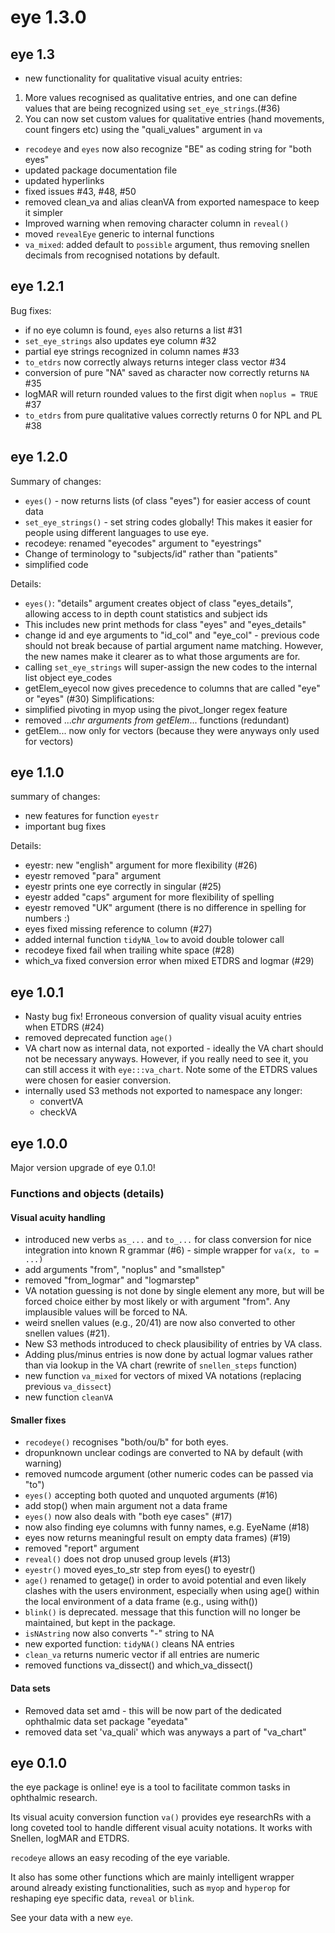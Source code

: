 # eye 1.3.0

## eye 1.3
- new functionality for qualitative visual acuity entries: 
1) More values recognised as qualitative entries, and one can define values that are being recognized using `set_eye_strings`.(#36) 
2) You can now set custom values for qualitative entries (hand movements, count fingers etc) using the "quali_values" argument in `va`
- `recodeye` and `eyes` now also recognize "BE" as coding string for "both eyes"
- updated package documentation file  
- updated hyperlinks 
- fixed issues #43, #48, #50
- removed clean_va and alias cleanVA from exported namespace to keep it simpler
- Improved warning when removing character column in `reveal()`
- moved `revealEye` generic to internal functions
- `va_mixed`: added default to `possible` argument, thus removing snellen decimals from recognised notations by default. 

## eye 1.2.1
Bug fixes: 
- if no eye column is found, `eyes` also returns a list #31
- `set_eye_strings` also updates eye column #32 
- partial eye strings recognized in column names #33
- `to_etdrs` now correctly always returns integer class vector #34
- conversion of pure "NA" saved as character now correctly returns `NA` #35
- logMAR will return rounded values to the first digit when `noplus = TRUE` #37
- `to_etdrs` from pure qualitative values correctly returns 0 for NPL and PL #38

## eye 1.2.0
Summary of changes: 
- `eyes()` - now returns lists (of class "eyes") for easier access of count data
- `set_eye_strings()` - set string codes globally! This makes it easier for people using different languages to use eye.
- recodeye: renamed "eyecodes" argument to "eyestrings"
- Change of terminology to "subjects/id" rather than "patients" 
- simplified code

Details: 
- `eyes()`: "details" argument creates object of class "eyes_details", allowing access to in depth count statistics and subject ids 
- This includes new print methods for class "eyes" and "eyes_details"
- change id and eye arguments to "id_col" and "eye_col" - previous code should not break because of partial argument name matching. However, the new names make it clearer as to what those arguments are for.
- calling `set_eye_strings` will super-assign the new codes to the internal
list object eye_codes
- getElem_eyecol now gives precedence to columns that are called "eye" or "eyes" (#30)
Simplifications:
- simplified pivoting in myop using the pivot_longer regex feature
- removed ..._chr arguments from getElem_... functions (redundant)
- getElem... now only for vectors (because they were anyways only used for vectors)

## eye 1.1.0  
summary of changes: 
- new features for function `eyestr`
- important bug fixes

Details: 
- eyestr: new "english" argument for more flexibility (#26)
- eyestr removed "para" argument 
- eyestr prints one eye correctly in singular (#25)
- eyestr added "caps" argument for more flexibility of spelling
- eyestr removed "UK" argument (there is no difference in spelling for numbers :)
- eyes fixed missing reference to column (#27)
- added internal function `tidyNA_low` to avoid double tolower call
- recodeye fixed fail when trailing white space (#28)
- which_va fixed conversion error when mixed ETDRS and logmar (#29)

## eye 1.0.1
- Nasty bug fix! Erroneous conversion of quality visual acuity entries when ETDRS (#24)
- removed deprecated function `age()`
- VA chart now as internal data, not exported - ideally the VA chart should not
be necessary anyways. However, if you really need to see it, you can still access it with `eye:::va_chart`. Note some of the ETDRS values were chosen for easier conversion. 
- internally used S3 methods not exported to namespace any longer:
  - convertVA 
  - checkVA
  
## eye 1.0.0
Major version upgrade of eye 0.1.0!

### Functions and objects (details)
#### Visual acuity handling
* introduced new verbs `as_...` and `to_...` for class conversion for nice integration into known R grammar (#6) - simple wrapper for `va(x, to = ...)`
* add arguments "from", "noplus" and "smallstep"
* removed "from_logmar" and "logmarstep"
* VA notation guessing is not done by single element any more, but will be forced choice either by most likely or with argument "from". Any implausible values will be forced to NA.
* weird snellen values (e.g., 20/41) are now also converted to other snellen values (#21). 
* New S3 methods introduced to check plausibility of entries by VA class. 
* Adding plus/minus entries is now done by actual logmar values rather than via lookup in the VA chart (rewrite of `snellen_steps` function)
* new function `va_mixed` for vectors of mixed VA notations (replacing previous `va_dissect`)
* new function `cleanVA`

#### Smaller fixes
* `recodeye()` recognises "both/ou/b" for both eyes. 
* dropunknown unclear codings are converted to NA by default (with warning)
* removed numcode argument (other numeric codes can be passed via "to")
* `eyes()` accepting both quoted and unquoted arguments (#16)
* add stop() when main argument not a data frame
* `eyes()` now also deals with "both eye cases" (#17)
* now also finding eye columns with funny names, e.g. EyeName (#18) 
* eyes now returns meaningful result on empty data frames) (#19)
* removed "report" argument 
* `reveal()` does not drop unused group levels (#13)
* `eyestr()` moved eyes_to_str step from eyes() to eyestr()
* `age()` renamed to getage() in order to avoid potential and even likely clashes with the users environment, especially when using age() within the local environment of a data frame (e.g., using with())
* `blink()` is deprecated. message that this function will no longer be maintained, but kept in the package. 
* `isNAstring` now also converts "-" string to NA
* new exported function: `tidyNA()` cleans NA entries
* `clean_va` returns numeric vector if all entries are numeric
* removed functions va_dissect() and which_va_dissect()

#### Data sets
* Removed data set amd - this will be now part of the dedicated ophthalmic data set package "eyedata"
* removed data set 'va_quali' which was anyways a part of "va_chart"

## eye 0.1.0
the eye package is online!
eye is a tool to facilitate common tasks in ophthalmic research.

Its visual acuity conversion function `va()` provides eye researchRs with a long coveted tool to handle different visual acuity notations. It works with Snellen, logMAR and ETDRS.

`recodeye` allows an easy recoding of the eye variable.

It also has some other functions which are mainly intelligent wrapper around already existing functionalities, such as `myop` and `hyperop` for reshaping eye specific data, `reveal` or `blink`.

See your data with a new `eye`.
